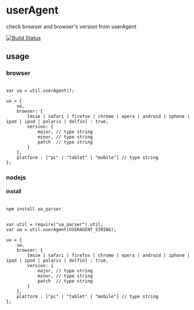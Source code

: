 # userAgent

check browser and browser's version from userAgent

[![Build Status](https://secure.travis-ci.org/eastkiki/userAgent.png?branch=master)](http://travis-ci.org/eastkiki/userAgent)

## usage

### browser

~~~~~~~

var ua = util.userAgent();

ua = {
    ua,
    browser: {
    	[msie | safari | firefox | chrome | opera | android | iphone | ipad | ipod | polaris | dolfin] : true,
    	version: {
    		major, // type string
    		minor, // type string
    		patch  // type string
    	}
    },
    platform : ["pc" | "tablet" | "mobile"] // type string
};

~~~~~~~

### nodejs

#### install

~~~~~~~

npm install ua_parser

~~~~~~~

~~~~~~~

var util = require("ua_parser").util;
var ua = util.userAgent(USERAGENT_STRING);

ua = {
    ua,
    browser: {
        [msie | safari | firefox | chrome | opera | android | iphone | ipad | ipod | polaris | dolfin] : true,
        version: {
            major, // type string
            minor, // type string
            patch  // type string
        }
    },
    platform : ["pc" | "tablet" | "mobile"] // type string
};

~~~~~~~